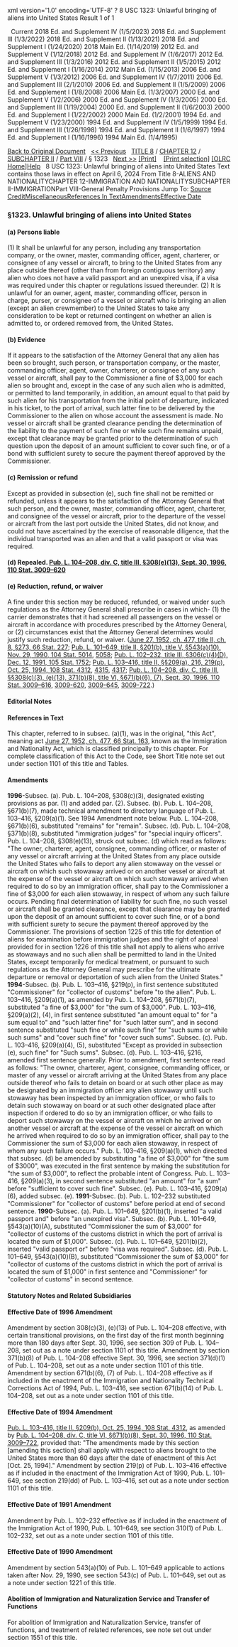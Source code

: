 xml version='1.0' encoding='UTF-8' ?
8 USC 1323: Unlawful bringing of aliens into United States
 Result 1 of 1
 
  
  Current
2018 Ed. and Supplement IV (1/5/2023)
2018 Ed. and Supplement III (1/3/2022)
2018 Ed. and Supplement II (1/13/2021)
2018 Ed. and Supplement I (1/24/2020)
2018 Main Ed. (1/14/2019)
2012 Ed. and Supplement V (1/12/2018)
2012 Ed. and Supplement IV (1/6/2017)
2012 Ed. and Supplement III (1/3/2016)
2012 Ed. and Supplement II (1/5/2015)
2012 Ed. and Supplement I (1/16/2014)
2012 Main Ed. (1/15/2013)
2006 Ed. and Supplement V (1/3/2012)
2006 Ed. and Supplement IV (1/7/2011)
2006 Ed. and Supplement III (2/1/2010)
2006 Ed. and Supplement II (1/5/2009)
2006 Ed. and Supplement I (1/8/2008)
2006 Main Ed. (1/3/2007)
2000 Ed. and Supplement V (1/2/2006)
2000 Ed. and Supplement IV (1/3/2005)
2000 Ed. and Supplement III (1/19/2004)
2000 Ed. and Supplement II (1/6/2003)
2000 Ed. and Supplement I (1/22/2002)
2000 Main Ed. (1/2/2001)
1994 Ed. and Supplement V (1/23/2000)
1994 Ed. and Supplement IV (1/5/1999)
1994 Ed. and Supplement III (1/26/1998)
1994 Ed. and Supplement II (1/6/1997)
1994 Ed. and Supplement I (1/16/1996)
1994 Main Ed. (1/4/1995)
  
 
  
[Back to Original Document](/view.xhtml;jsessionid=8CC13AB7BFD814EADEE830396FF64D59)
 
[<< Previous](#)
  
 [TITLE 8](/view.xhtml;jsessionid=8CC13AB7BFD814EADEE830396FF64D59?req=granuleid%3AUSC-prelim-title8&saved=%7CZ3JhbnVsZWlkOlVTQy1wcmVsaW0tdGl0bGU4LXNlY3Rpb24xMzIz%7C%7C%7C0%7Cfalse%7Cprelim&edition=prelim) / [CHAPTER 12](/view.xhtml;jsessionid=8CC13AB7BFD814EADEE830396FF64D59?req=granuleid%3AUSC-prelim-title8-chapter12&saved=%7CZ3JhbnVsZWlkOlVTQy1wcmVsaW0tdGl0bGU4LXNlY3Rpb24xMzIz%7C%7C%7C0%7Cfalse%7Cprelim&edition=prelim) / [SUBCHAPTER II](/view.xhtml;jsessionid=8CC13AB7BFD814EADEE830396FF64D59?req=granuleid%3AUSC-prelim-title8-chapter12-subchapter2&saved=%7CZ3JhbnVsZWlkOlVTQy1wcmVsaW0tdGl0bGU4LXNlY3Rpb24xMzIz%7C%7C%7C0%7Cfalse%7Cprelim&edition=prelim) / [Part VIII](/view.xhtml;jsessionid=8CC13AB7BFD814EADEE830396FF64D59?req=granuleid%3AUSC-prelim-title8-chapter12-subchapter2-part8&saved=%7CZ3JhbnVsZWlkOlVTQy1wcmVsaW0tdGl0bGU4LXNlY3Rpb24xMzIz%7C%7C%7C0%7Cfalse%7Cprelim&edition=prelim) / § 1323
  
 [Next >>](#)
[[Print]](#)
   
 [[Print selection]](#)
[[OLRC Home]](/browse.xhtml;jsessionid=8CC13AB7BFD814EADEE830396FF64D59)[Help](/navHelp.xhtml;jsessionid=8CC13AB7BFD814EADEE830396FF64D59)
 
8 USC 1323: Unlawful bringing of aliens into United States
Text contains those laws in effect on April 6, 2024
From Title 8-ALIENS AND NATIONALITYCHAPTER 12-IMMIGRATION AND NATIONALITYSUBCHAPTER II-IMMIGRATIONPart VIII-General Penalty Provisions
Jump To: [Source Credit](#sourcecredit)[Miscellaneous](#miscellaneous-note)[References In Text](#referenceintext-note)[Amendments](#amendment-note)[Effective Date](#effectivedate-amendment-note)
### §1323. Unlawful bringing of aliens into United States
#### (a) Persons liable
(1) It shall be unlawful for any person, including any transportation company, or the owner, master, commanding officer, agent, charterer, or consignee of any vessel or aircraft, to bring to the United States from any place outside thereof (other than from foreign contiguous territory) any alien who does not have a valid passport and an unexpired visa, if a visa was required under this chapter or regulations issued thereunder.
(2) It is unlawful for an owner, agent, master, commanding officer, person in charge, purser, or consignee of a vessel or aircraft who is bringing an alien (except an alien crewmember) to the United States to take any consideration to be kept or returned contingent on whether an alien is admitted to, or ordered removed from, the United States.
#### (b) Evidence
If it appears to the satisfaction of the Attorney General that any alien has been so brought, such person, or transportation company, or the master, commanding officer, agent, owner, charterer, or consignee of any such vessel or aircraft, shall pay to the Commissioner a fine of $3,000 for each alien so brought and, except in the case of any such alien who is admitted, or permitted to land temporarily, in addition, an amount equal to that paid by such alien for his transportation from the initial point of departure, indicated in his ticket, to the port of arrival, such latter fine to be delivered by the Commissioner to the alien on whose account the assessment is made. No vessel or aircraft shall be granted clearance pending the determination of the liability to the payment of such fine or while such fine remains unpaid, except that clearance may be granted prior to the determination of such question upon the deposit of an amount sufficient to cover such fine, or of a bond with sufficient surety to secure the payment thereof approved by the Commissioner.
#### (c) Remission or refund
Except as provided in subsection (e), such fine shall not be remitted or refunded, unless it appears to the satisfaction of the Attorney General that such person, and the owner, master, commanding officer, agent, charterer, and consignee of the vessel or aircraft, prior to the departure of the vessel or aircraft from the last port outside the United States, did not know, and could not have ascertained by the exercise of reasonable diligence, that the individual transported was an alien and that a valid passport or visa was required.
#### (d) Repealed. [Pub. L. 104–208, div. C, title III, §308(e)(13), Sept. 30, 1996, 110 Stat. 3009–620](/statviewer.htm?volume=110&page=3009-620)
#### (e) Reduction, refund, or waiver
A fine under this section may be reduced, refunded, or waived under such regulations as the Attorney General shall prescribe in cases in which-
(1) the carrier demonstrates that it had screened all passengers on the vessel or aircraft in accordance with procedures prescribed by the Attorney General, or
(2) circumstances exist that the Attorney General determines would justify such reduction, refund, or waiver.
([June 27, 1952, ch. 477, title II, ch. 8, §273, 66 Stat. 227](/statviewer.htm?volume=66&page=227); [Pub. L. 101–649, title II, §201(b), title V, §543(a)(10), Nov. 29, 1990, 104 Stat. 5014](/statviewer.htm?volume=104&page=5014), [5058](/statviewer.htm?volume=104&page=5058); [Pub. L. 102–232, title III, §306(c)(4)(D), Dec. 12, 1991, 105 Stat. 1752](/statviewer.htm?volume=105&page=1752); [Pub. L. 103–416, title II, §§209(a), 216, 219(p), Oct. 25, 1994, 108 Stat. 4312](/statviewer.htm?volume=108&page=4312), [4315](/statviewer.htm?volume=108&page=4315), [4317](/statviewer.htm?volume=108&page=4317); [Pub. L. 104–208, div. C, title III, §§308(c)(3), (e)(13), 371(b)(8), title VI, §671(b)(6), (7), Sept. 30, 1996, 110 Stat. 3009–616](/statviewer.htm?volume=110&page=3009-616), [3009-620](/statviewer.htm?volume=110&page=3009-620), [3009-645](/statviewer.htm?volume=110&page=3009-645), [3009-722](/statviewer.htm?volume=110&page=3009-722).)
  
#### **Editorial Notes**
#### References in Text
This chapter, referred to in subsec. (a)(1), was in the original, "this Act", meaning act [June 27, 1952, ch. 477, 66 Stat. 163](/statviewer.htm?volume=66&page=163), known as the Immigration and Nationality Act, which is classified principally to this chapter. For complete classification of this Act to the Code, see Short Title note set out under section 1101 of this title and Tables.
#### Amendments
**1996**-Subsec. (a). Pub. L. 104–208, §308(c)(3), designated existing provisions as par. (1) and added par. (2).
Subsec. (b). Pub. L. 104–208, §671(b)(7), made technical amendment to directory language of Pub. L. 103–416, §209(a)(1). See 1994 Amendment note below.
Pub. L. 104–208, §671(b)(6), substituted "remains" for "remain".
Subsec. (d). Pub. L. 104–208, §371(b)(8), substituted "immigration judges" for "special inquiry officers".
Pub. L. 104–208, §308(e)(13), struck out subsec. (d) which read as follows: "The owner, charterer, agent, consignee, commanding officer, or master of any vessel or aircraft arriving at the United States from any place outside the United States who fails to deport any alien stowaway on the vessel or aircraft on which such stowaway arrived or on another vessel or aircraft at the expense of the vessel or aircraft on which such stowaway arrived when required to do so by an immigration officer, shall pay to the Commissioner a fine of $3,000 for each alien stowaway, in respect of whom any such failure occurs. Pending final determination of liability for such fine, no such vessel or aircraft shall be granted clearance, except that clearance may be granted upon the deposit of an amount sufficient to cover such fine, or of a bond with sufficient surety to secure the payment thereof approved by the Commissioner. The provisions of section 1225 of this title for detention of aliens for examination before immigration judges and the right of appeal provided for in section 1226 of this title shall not apply to aliens who arrive as stowaways and no such alien shall be permitted to land in the United States, except temporarily for medical treatment, or pursuant to such regulations as the Attorney General may prescribe for the ultimate departure or removal or deportation of such alien from the United States."
**1994**-Subsec. (b). Pub. L. 103–416, §219(p), in first sentence substituted "Commissioner" for "collector of customs" before "to the alien".
Pub. L. 103–416, §209(a)(1), as amended by Pub. L. 104–208, §671(b)(7), substituted "a fine of $3,000" for "the sum of $3,000".
Pub. L. 103–416, §209(a)(2), (4), in first sentence substituted "an amount equal to" for "a sum equal to" and "such latter fine" for "such latter sum", and in second sentence substituted "such fine or while such fine" for "such sums or while such sums" and "cover such fine" for "cover such sums".
Subsec. (c). Pub. L. 103–416, §209(a)(4), (5), substituted "Except as provided in subsection (e), such fine" for "Such sums".
Subsec. (d). Pub. L. 103–416, §216, amended first sentence generally. Prior to amendment, first sentence read as follows: "The owner, charterer, agent, consignee, commanding officer, or master of any vessel or aircraft arriving at the United States from any place outside thereof who fails to detain on board or at such other place as may be designated by an immigration officer any alien stowaway until such stowaway has been inspected by an immigration officer, or who fails to detain such stowaway on board or at such other designated place after inspection if ordered to do so by an immigration officer, or who fails to deport such stowaway on the vessel or aircraft on which he arrived or on another vessel or aircraft at the expense of the vessel or aircraft on which he arrived when required to do so by an immigration officer, shall pay to the Commissioner the sum of $3,000 for each alien stowaway, in respect of whom any such failure occurs."
Pub. L. 103–416, §209(a)(1), which directed that subsec. (d) be amended by substituting "a fine of $3,000" for "the sum of $3000", was executed in the first sentence by making the substitution for "the sum of $3,000", to reflect the probable intent of Congress.
Pub. L. 103–416, §209(a)(3), in second sentence substituted "an amount" for "a sum" before "sufficient to cover such fine".
Subsec. (e). Pub. L. 103–416, §209(a)(6), added subsec. (e).
**1991**-Subsec. (b). Pub. L. 102–232 substituted "Commissioner" for "collector of customs" before period at end of second sentence.
**1990**-Subsec. (a). Pub. L. 101–649, §201(b)(1), inserted "a valid passport and" before "an unexpired visa".
Subsec. (b). Pub. L. 101–649, §543(a)(10)(A), substituted "Commissioner the sum of $3,000" for "collector of customs of the customs district in which the port of arrival is located the sum of $1,000".
Subsec. (c). Pub. L. 101–649, §201(b)(2), inserted "valid passport or" before "visa was required".
Subsec. (d). Pub. L. 101–649, §543(a)(10)(B), substituted "Commissioner the sum of $3,000" for "collector of customs of the customs district in which the port of arrival is located the sum of $1,000" in first sentence and "Commissioner" for "collector of customs" in second sentence.
  
#### **Statutory Notes and Related Subsidiaries**
#### Effective Date of 1996 Amendment
Amendment by section 308(c)(3), (e)(13) of Pub. L. 104–208 effective, with certain transitional provisions, on the first day of the first month beginning more than 180 days after Sept. 30, 1996, see section 309 of Pub. L. 104–208, set out as a note under section 1101 of this title.
Amendment by section 371(b)(8) of Pub. L. 104–208 effective Sept. 30, 1996, see section 371(d)(1) of Pub. L. 104–208, set out as a note under section 1101 of this title.
Amendment by section 671(b)(6), (7) of Pub. L. 104–208 effective as if included in the enactment of the Immigration and Nationality Technical Corrections Act of 1994, Pub. L. 103–416, see section 671(b)(14) of Pub. L. 104–208, set out as a note under section 1101 of this title.
#### Effective Date of 1994 Amendment
[Pub. L. 103–416, title II, §209(b), Oct. 25, 1994, 108 Stat. 4312](/statviewer.htm?volume=108&page=4312), as amended by [Pub. L. 104–208, div. C, title VI, §671(b)(8), Sept. 30, 1996, 110 Stat. 3009–722](/statviewer.htm?volume=110&page=3009-722), provided that: "The amendments made by this section [amending this section] shall apply with respect to aliens brought to the United States more than 60 days after the date of enactment of this Act [Oct. 25, 1994]."
Amendment by section 219(p) of Pub. L. 103–416 effective as if included in the enactment of the Immigration Act of 1990, Pub. L. 101–649, see section 219(dd) of Pub. L. 103–416, set out as a note under section 1101 of this title.
#### Effective Date of 1991 Amendment
Amendment by Pub. L. 102–232 effective as if included in the enactment of the Immigration Act of 1990, Pub. L. 101–649, see section 310(1) of Pub. L. 102–232, set out as a note under section 1101 of this title.
#### Effective Date of 1990 Amendment
Amendment by section 543(a)(10) of Pub. L. 101–649 applicable to actions taken after Nov. 29, 1990, see section 543(c) of Pub. L. 101–649, set out as a note under section 1221 of this title.
#### Abolition of Immigration and Naturalization Service and Transfer of Functions
For abolition of Immigration and Naturalization Service, transfer of functions, and treatment of related references, see note set out under section 1551 of this title.

